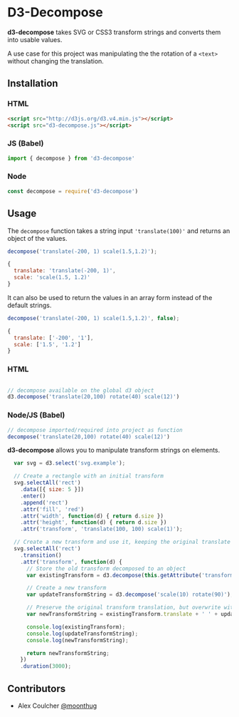 # D3-Decompose

**d3-decompose** takes SVG or CSS3 transform strings and converts them into usable values.

A use case for this project was manipulating the the rotation of a `<text>` without changing the translation.

## Installation

### HTML

```html
<script src="http://d3js.org/d3.v4.min.js"></script>
<script src="d3-decompose.js"></script>
```

### JS (Babel)

```javascript
import { decompose } from 'd3-decompose'
```

### Node

```javascript
const decompose = require('d3-decompose')
```


## Usage

The `decompose` function takes a string input `'translate(100)'` and returns an object of the values.

```javascript
decompose('translate(-200, 1) scale(1.5,1.2)');

{
  translate: 'translate(-200, 1)',
  scale: 'scale(1.5, 1.2)'
}
```

It can also be used to return the values in an array form instead of the default strings.

```javascript
decompose('translate(-200, 1) scale(1.5,1.2)', false);

{
  translate: ['-200', '1'],
  scale: ['1.5', '1.2']
}
```



### HTML

```javascript

// decompose available on the global d3 object
d3.decompose('translate(20,100) rotate(40) scale(12)')
```

### Node/JS (Babel)

```javascript
// decompose imported/required into project as function
decompose('translate(20,100) rotate(40) scale(12)')
```

**d3-decompose** allows you to manipulate transform strings on elements.

```javascript
  var svg = d3.select('svg.example');

  // Create a rectangle with an initial transform
  svg.selectAll('rect')
    .data([{ size: 5 }])
    .enter()
    .append('rect')
    .attr('fill', 'red')
    .attr('width', function(d) { return d.size })
    .attr('height', function(d) { return d.size })
    .attr('transform', 'translate(100, 100) scale(1)');

  // Create a new transform and use it, keeping the original translate transform
  svg.selectAll('rect')
    .transition()
    .attr('transform', function(d) {
      // Store the old transform decomposed to an object
      var existingTransform = d3.decompose(this.getAttribute('transform'));

      // Create a new transform
      var updateTransformString = d3.decompose('scale(10) rotate(90)');

      // Preserve the original transform translation, but overwrite with our new transformation properties
      var newTransformString = existingTransform.translate + ' ' + updateTransformString;

      console.log(existingTransform);
      console.log(updateTransformString);
      console.log(newTransformString);

      return newTransformString;
    })
    .duration(3000);
```

## Contributors

* Alex Coulcher [@moonthug](https://twitter.com/moonthug)